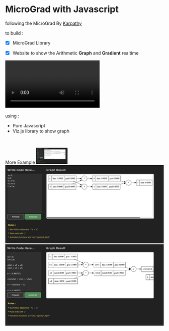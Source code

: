 # MicroGrad with Javascript
following the MicroGrad By [Karpathy](https://github.com/karpathy/micrograd)

to build :
- [x] MicroGrad Library
- [x] Website to show the Arithmetic **Graph** and **Gradient** realtime


<video src='assets/video.mov'></video>

using :
- Pure Javascript
- Viz.js library to show graph

<br>

More Example
<img src="assets/EX1.png" width="100"/>
<img src="assets/EX2.png"/>
<img src="assets/EX3.png"/>
